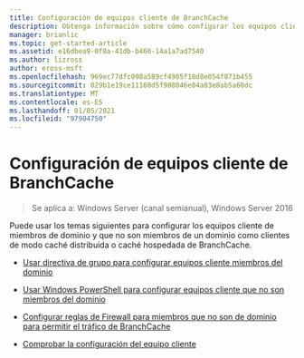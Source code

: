 ```yaml
---
title: Configuración de equipos cliente de BranchCache
description: Obtenga información sobre cómo configurar los equipos cliente de miembros de dominio y que no son miembros de un dominio como clientes de caché distribuida de BranchCache o de modo caché hospedada.
manager: brianlic
ms.topic: get-started-article
ms.assetid: e16dbea9-0f0a-41db-b460-14a1a7ad7540
ms.author: lizross
author: eross-msft
ms.openlocfilehash: 969ec77dfc098a589cf4905f18d8e054f871b455
ms.sourcegitcommit: 029b1e19ce11160d5f988046e04a83e8ab5a60dc
ms.translationtype: MT
ms.contentlocale: es-ES
ms.lasthandoff: 01/05/2021
ms.locfileid: "97904750"
---
```

# <a name="configure-branchcache-client-computers"></a>Configuración de equipos cliente de BranchCache

>Se aplica a: Windows Server (canal semianual), Windows Server 2016

Puede usar los temas siguientes para configurar los equipos cliente de miembros de dominio y que no son miembros de un dominio como clientes de modo caché distribuida o caché hospedada de BranchCache.

-   [Usar directiva de grupo para configurar equipos cliente miembros del dominio](../../branchcache/deploy/Use-Group-Policy-to-Configure-Domain-Member-Client-Computers.md)

-   [Usar Windows PowerShell para configurar equipos cliente que no son miembros del dominio](../../branchcache/deploy/Use-Windows-PowerShell-to-Configure-Non-Domain-Member-Client-Computers.md)

-   [Configurar reglas de Firewall para miembros que no son de dominio para permitir el tráfico de BranchCache](../../branchcache/deploy/Configure-Firewall-Rules-for-Non-Domain-Members-to-Allow-BranchCache-Traffic.md)

-   [Comprobar la configuración del equipo cliente](../../branchcache/deploy/Verify-Client-Computer-Settings.md)



